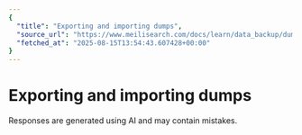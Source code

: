 ```yaml
---
{
  "title": "Exporting and importing dumps",
  "source_url": "https://www.meilisearch.com/docs/learn/data_backup/dumps",
  "fetched_at": "2025-08-15T13:54:43.607428+00:00"
}
---
```


# Exporting and importing dumps

Responses are generated using AI and may contain mistakes.
